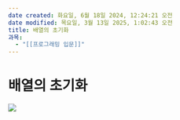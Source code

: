 ```yaml
---
date created: 화요일, 6월 18일 2024, 12:24:21 오전
date modified: 목요일, 3월 13일 2025, 1:02:43 오전
title: 배열의 초기화
과목:
  - "[[프로그래밍 입문]]"
---
```


# 배열의 초기화

![](https://i.imgur.com/l3g92EK.png)
